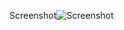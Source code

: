 Screenshot![Screenshot](https://github.com/user-attachments/assets/15b9f854-a1ce-4939-aad3-4fe1bc952e66)
